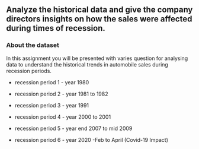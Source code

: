 ## Analyze the historical data and give the company directors insights on how the sales were affected during times of recession. 

### About the dataset
In this assignment you will be presented with varies question for analysing data to understand the historical trends in automobile sales during recession periods.

- recession period 1 - year 1980

- recession period 2 - year 1981 to 1982

- recession period 3 - year 1991

- recession period 4 - year 2000 to 2001

- recession period 5 - year end 2007 to mid 2009

- recession period 6 - year 2020 -Feb to April (Covid-19 Impact)
